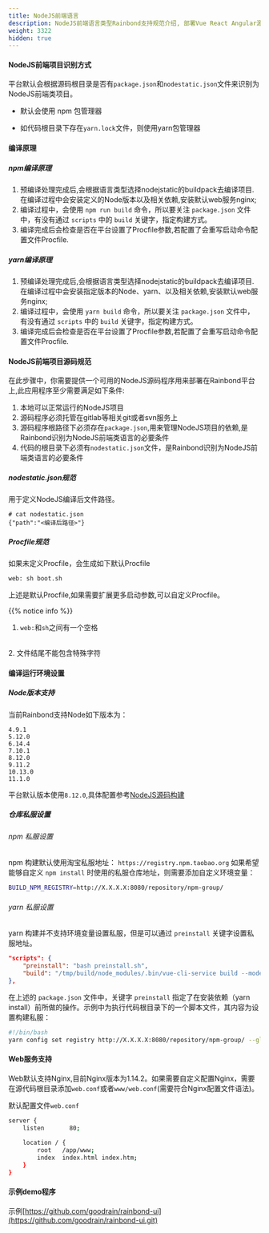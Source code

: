 ```yaml
---
title: NodeJS前端语言
description: NodeJS前端语言类型Rainbond支持规范介绍, 部署Vue React Angular源码部署到Rainbond
weight: 3322
hidden: true
---
```


#### NodeJS前端项目识别方式

平台默认会根据源码根目录是否有`package.json`和`nodestatic.json`文件来识别为NodeJS前端类项目。

- 默认会使用 npm 包管理器

- 如代码根目录下存在`yarn.lock`文件，则使用yarn包管理器

#### 编译原理

##### npm编译原理

1. 预编译处理完成后,会根据语言类型选择nodejstatic的buildpack去编译项目.在编译过程中会安装定义的Node版本以及相关依赖,安装默认web服务nginx;
2. 编译过程中，会使用 `npm run build` 命令，所以要关注 `package.json` 文件中，有没有通过 `scripts` 中的 `build` 关键字，指定构建方式。
3. 编译完成后会检查是否在平台设置了Procfile参数,若配置了会重写启动命令配置文件Procfile.

##### yarn编译原理

1. 预编译处理完成后,会根据语言类型选择nodejstatic的buildpack去编译项目.在编译过程中会安装指定版本的Node、yarn、以及相关依赖,安装默认web服务nginx;
2. 编译过程中，会使用 `yarn build` 命令，所以要关注 `package.json` 文件中，有没有通过 `scripts` 中的 `build` 关键字，指定构建方式。
3. 编译完成后会检查是否在平台设置了Procfile参数,若配置了会重写启动命令配置文件Procfile.

#### NodeJS前端项目源码规范

在此步骤中，你需要提供一个可用的NodeJS源码程序用来部署在Rainbond平台上,此应用程序至少需要满足如下条件:

1. 本地可以正常运行的NodeJS项目
2. 源码程序必须托管在gitlab等相关git或者svn服务上
3. 源码程序根路径下必须存在`package.json`,用来管理NodeJS项目的依赖,是Rainbond识别为NodeJS前端类语言的必要条件
4. 代码的根目录下必须有`nodestatic.json`文件，是Rainbond识别为NodeJS前端类语言的必要条件

##### nodestatic.json规范

用于定义NodeJS编译后文件路径。

```
# cat nodestatic.json
{"path":"<编译后路径>"}
```

##### Procfile规范

如果未定义Procfile，会生成如下默认Procfile

```bash
web: sh boot.sh
```

上述是默认Procfile,如果需要扩展更多启动参数,可以自定义Procfile。

{{% notice info %}}

1. `web:`和`sh`之间有一个空格
<br>
2. 文件结尾不能包含特殊字符



#### 编译运行环境设置

##### Node版本支持

当前Rainbond支持Node如下版本为：

```
4.9.1 
5.12.0 
6.14.4 
7.10.1 
8.12.0 
9.11.2
10.13.0 
11.1.0 
```

平台默认版本使用`8.12.0`,具体配置参考[NodeJS源码构建](../nodejs/)

##### 仓库私服设置

###### npm 私服设置

npm 构建默认使用淘宝私服地址： `https://registry.npm.taobao.org`
如果希望能够自定义 `npm install` 时使用的私服仓库地址，则需要添加自定义环境变量：

```bash
BUILD_NPM_REGISTRY=http://X.X.X.X:8080/repository/npm-group/
```

###### yarn 私服设置

yarn 构建并不支持环境变量设置私服，但是可以通过 `preinstall` 关键字设置私服地址。

```json
"scripts": {
	"preinstall": "bash preinstall.sh",
	"build": "/tmp/build/node_modules/.bin/vue-cli-service build --mode test"
},
```

在上述的 `package.json` 文件中，关键字 `preinstall` 指定了在安装依赖（yarn install）前所做的操作。示例中为执行代码根目录下的一个脚本文件，其内容为设置构建私服：

```bash
#!/bin/bash
yarn config set registry http://X.X.X.X:8080/repository/npm-group/ --global
```

#### Web服务支持

Web默认支持Nginx,目前Nginx版本为1.14.2。如果需要自定义配置Nginx，需要在源代码根目录添加`web.conf`或者`www/web.conf`(需要符合Nginx配置文件语法)。

默认配置文件`web.conf`

```bash
server {
    listen       80;
    
    location / {
        root   /app/www;
        index  index.html index.htm;
    }
}
```

#### 示例demo程序

示例[https://github.com/goodrain/rainbond-ui](https://github.com/goodrain/rainbond-ui.git)
